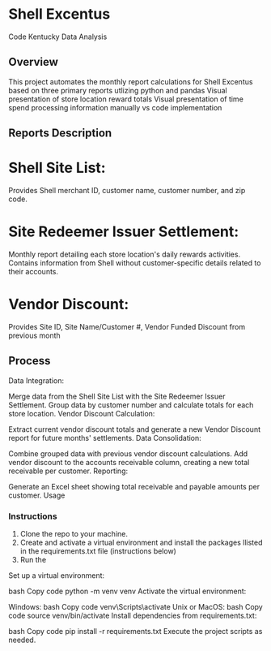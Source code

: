 # Shell Excentus
Code Kentucky Data Analysis

## Overview
This project automates the monthly report calculations for Shell Excentus based on three primary reports utlizing python and pandas
Visual presentation of store location reward totals
Visual presentation of time spend processing information manually vs code implementation

## Reports Description

# Shell Site List:
Provides Shell merchant ID, customer name, customer number, and zip code.

# Site Redeemer Issuer Settlement:
Monthly report detailing each store location's daily rewards activities.
Contains information from Shell without customer-specific details related to their accounts.

# Vendor Discount:
Provides Site ID, Site Name/Customer #, Vendor Funded Discount from previous month

## Process
Data Integration:

Merge data from the Shell Site List with the Site Redeemer Issuer Settlement.
Group data by customer number and calculate totals for each store location.
Vendor Discount Calculation:

Extract current vendor discount totals and generate a new Vendor Discount report for future months' settlements.
Data Consolidation:

Combine grouped data with previous vendor discount calculations.
Add vendor discount to the accounts receivable column, creating a new total receivable per customer.
Reporting:

Generate an Excel sheet showing total receivable and payable amounts per customer.
Usage

### Instructions
1. Clone the repo to your machine.
2. Create and activate a virtual environment and install the packages llisted in the requirements.txt file (instructions below)
3. Run the 

Set up a virtual environment:

bash
Copy code
python -m venv venv
Activate the virtual environment:

Windows:
bash
Copy code
venv\Scripts\activate
Unix or MacOS:
bash
Copy code
source venv/bin/activate
Install dependencies from requirements.txt:

bash
Copy code
pip install -r requirements.txt
Execute the project scripts as needed.


